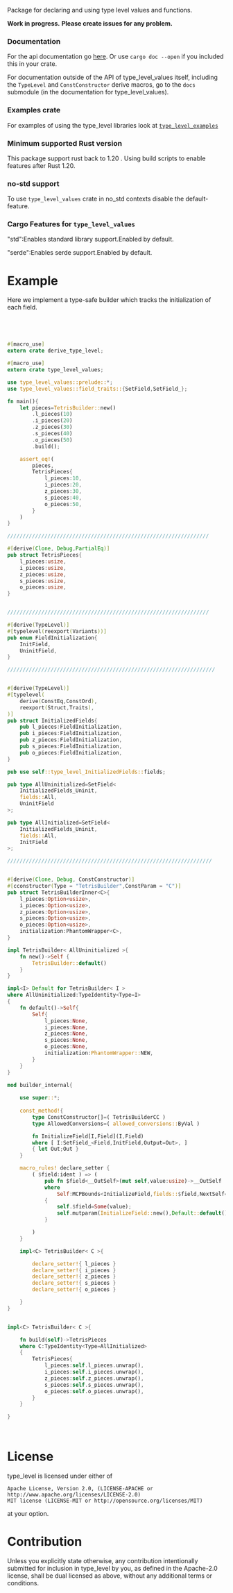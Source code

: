 Package for declaring and using type level values and functions.

**Work in progress.**
**Please create issues for any problem.**

### Documentation

For the api documentation go [here](https://docs.rs/type_level_values/).
Or use `cargo doc --open` if you included this in your crate.

For documentation outside of the API of type_level_values itself,
including the `TypeLevel` and `ConstConstructor` derive macros,
go to the `docs` submodule (in the documentation for type_level_values).

### Examples crate

For examples of using the type_level libraries look at 
[`type_level_examples`](https://crates.io/crates/type_level_examples)

### Minimum supported Rust version

This package support rust back to 1.20 .
Using build scripts to enable features after Rust 1.20.

### no-std support

To use `type_level_values` crate in no_std contexts disable the default-feature.

### Cargo Features for `type_level_values`

"std":Enables standard library support.Enabled by default.

"serde":Enables serde support.Enabled by default.


# Example 

Here we implement a type-safe builder which tracks the initialization of each field.

```rust




#[macro_use]
extern crate derive_type_level;

#[macro_use]
extern crate type_level_values;

use type_level_values::prelude::*;
use type_level_values::field_traits::{SetField,SetField_};

fn main(){    
    let pieces=TetrisBuilder::new()
        .l_pieces(10)
        .i_pieces(20)
        .z_pieces(30)
        .s_pieces(40)
        .o_pieces(50)
        .build();

    assert_eq!(
        pieces,
        TetrisPieces{
            l_pieces:10,
            i_pieces:20,
            z_pieces:30,
            s_pieces:40,
            o_pieces:50,
        }
    )
}

/////////////////////////////////////////////////////////////////

#[derive(Clone, Debug,PartialEq)]
pub struct TetrisPieces{
    l_pieces:usize,
    i_pieces:usize,
    z_pieces:usize,
    s_pieces:usize,
    o_pieces:usize,
}


/////////////////////////////////////////////////////////////////

#[derive(TypeLevel)]
#[typelevel(reexport(Variants))]
pub enum FieldInitialization{
    InitField,
    UninitField,
}

///////////////////////////////////////////////////////////////////


#[derive(TypeLevel)]
#[typelevel(
    derive(ConstEq,ConstOrd),
    reexport(Struct,Traits),
)]
pub struct InitializedFields{
    pub l_pieces:FieldInitialization,
    pub i_pieces:FieldInitialization,
    pub z_pieces:FieldInitialization,
    pub s_pieces:FieldInitialization,
    pub o_pieces:FieldInitialization,
}

pub use self::type_level_InitializedFields::fields;

pub type AllUninitialized=SetField<
    InitializedFields_Uninit,
    fields::All,
    UninitField
>;

pub type AllInitialized=SetField<
    InitializedFields_Uninit,
    fields::All,
    InitField
>;

//////////////////////////////////////////////////////////////////


#[derive(Clone, Debug, ConstConstructor)]
#[cconstructor(Type = "TetrisBuilder",ConstParam = "C")]
pub struct TetrisBuilderInner<C>{
    l_pieces:Option<usize>,
    i_pieces:Option<usize>,
    z_pieces:Option<usize>,
    s_pieces:Option<usize>,
    o_pieces:Option<usize>,
    initialization:PhantomWrapper<C>,
}

impl TetrisBuilder< AllUninitialized >{
    fn new()->Self {
        TetrisBuilder::default()
    }
}

impl<I> Default for TetrisBuilder< I >
where AllUninitialized:TypeIdentity<Type=I>
{
    fn default()->Self{
        Self{
            l_pieces:None,
            i_pieces:None,
            z_pieces:None,
            s_pieces:None,
            o_pieces:None,
            initialization:PhantomWrapper::NEW,
        }
    }
}

mod builder_internal{
    
    use super::*;
    
    const_method!{
        type ConstConstructor[]=( TetrisBuilderCC )
        type AllowedConversions=( allowed_conversions::ByVal )

        fn InitializeField[I,Field](I,Field)
        where [ I:SetField_<Field,InitField,Output=Out>, ]
        { let Out;Out }
    }

    macro_rules! declare_setter {
        ( $field:ident ) => (
            pub fn $field<__OutSelf>(mut self,value:usize)->__OutSelf
            where 
                Self:MCPBounds<InitializeField,fields::$field,NextSelf=__OutSelf>
            {
                self.$field=Some(value);
                self.mutparam(InitializeField::new(),Default::default())
            }

        )
    }

    impl<C> TetrisBuilder< C >{

        declare_setter!{ l_pieces }
        declare_setter!{ i_pieces }
        declare_setter!{ z_pieces }
        declare_setter!{ s_pieces }
        declare_setter!{ o_pieces }

    }
}


impl<C> TetrisBuilder< C >{

    fn build(self)->TetrisPieces
    where C:TypeIdentity<Type=AllInitialized>
    {
        TetrisPieces{
            l_pieces:self.l_pieces.unwrap(),
            i_pieces:self.i_pieces.unwrap(),
            z_pieces:self.z_pieces.unwrap(),
            s_pieces:self.s_pieces.unwrap(),
            o_pieces:self.o_pieces.unwrap(),
        }
    }

}




```


# License

type_level is licensed under either of

    Apache License, Version 2.0, (LICENSE-APACHE or http://www.apache.org/licenses/LICENSE-2.0)
    MIT license (LICENSE-MIT or http://opensource.org/licenses/MIT)

at your option.

# Contribution

Unless you explicitly state otherwise, any contribution intentionally submitted for inclusion in type_level by you, as defined in the Apache-2.0 license, shall be dual licensed as above, without any additional terms or conditions.
